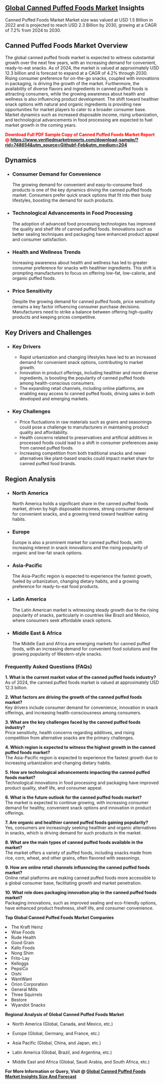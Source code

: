 <h2><a href="https://www.verifiedmarketreports.com/download-sample/?rid=748654&amp;utm_source=Githubf&amp;utm_medium=204" target="_blank">Global Canned Puffed Foods Market</a> Insights</h2><p>Canned Puffed Foods Market Market size was valued at USD 1.5 Billion in 2022 and is projected to reach USD 2.3 Billion by 2030, growing at a CAGR of 7.2% from 2024 to 2030.</p><p> <h2>Canned Puffed Foods Market Overview</h2> <p>The global canned puffed foods market is expected to witness substantial growth over the next few years, with an increasing demand for convenient, ready-to-eat snacks. As of 2024, the market is valued at approximately USD 12.3 billion and is forecast to expand at a CAGR of 4.2% through 2030. Rising consumer preference for on-the-go snacks, coupled with innovations in packaging, is driving the growth of the market. Furthermore, the availability of diverse flavors and ingredients in canned puffed foods is attracting consumers, while the growing awareness about health and wellness is also influencing product development. The shift toward healthier snack options with natural and organic ingredients is providing new opportunities for market players to cater to a broader consumer base. Market dynamics such as increased disposable income, rising urbanization, and technological advancements in food processing are expected to fuel market growth in the coming years.</p> <p><strong><p><span class=""><span style="color: #ff0000;"><strong>Download Full PDF Sample Copy of Canned Puffed Foods Market Report</strong> @ </span><a href="https://www.verifiedmarketreports.com/download-sample/?rid=748654&amp;utm_source=Githubf-Feb&amp;utm_medium=204" target="_blank">https://www.verifiedmarketreports.com/download-sample/?rid=748654&amp;utm_source=Githubf-Feb&amp;utm_medium=204</a></span></p></strong></p> <h2>Dynamics</h2> <ul> <li><h3>Consumer Demand for Convenience</h3> The growing demand for convenient and easy-to-consume food products is one of the key dynamics driving the canned puffed foods market. Consumers prefer quick snack options that fit into their busy lifestyles, boosting the demand for such products.</li> <li><h3>Technological Advancements in Food Processing</h3> The adoption of advanced food processing technologies has improved the quality and shelf life of canned puffed foods. Innovations such as better sealing techniques and packaging have enhanced product appeal and consumer satisfaction.</li> <li><h3>Health and Wellness Trends</h3> Increasing awareness about health and wellness has led to greater consumer preference for snacks with healthier ingredients. This shift is prompting manufacturers to focus on offering low-fat, low-calorie, and organic puffed foods.</li> <li><h3>Price Sensitivity</h3> Despite the growing demand for canned puffed foods, price sensitivity remains a key factor influencing consumer purchase decisions. Manufacturers need to strike a balance between offering high-quality products and keeping prices competitive.</li> </ul> <h2>Key Drivers and Challenges</h2> <ul> <li><h3>Key Drivers</h3> <ul> <li>Rapid urbanization and changing lifestyles have led to an increased demand for convenient snack options, contributing to market growth.</li> <li>Innovation in product offerings, including healthier and more diverse ingredients, is boosting the popularity of canned puffed foods among health-conscious consumers.</li> <li>The expanding retail channels, including online platforms, are enabling easy access to canned puffed foods, driving sales in both developed and emerging markets.</li> </ul> </li> <li><h3>Key Challenges</h3> <ul> <li>Price fluctuations in raw materials such as grains and seasonings could pose a challenge to manufacturers in maintaining product quality and affordability.</li> <li>Health concerns related to preservatives and artificial additives in processed foods could lead to a shift in consumer preferences away from canned puffed foods.</li> <li>Increasing competition from both traditional snacks and newer alternatives like plant-based snacks could impact market share for canned puffed food brands.</li> </ul> </li> </ul> <h2>Region Analysis</h2> <ul> <li><h3>North America</h3> North America holds a significant share in the canned puffed foods market, driven by high disposable incomes, strong consumer demand for convenient snacks, and a growing trend toward healthier eating habits.</li> <li><h3>Europe</h3> Europe is also a prominent market for canned puffed foods, with increasing interest in snack innovations and the rising popularity of organic and low-fat snack options.</li> <li><h3>Asia-Pacific</h3> The Asia-Pacific region is expected to experience the fastest growth, fueled by urbanization, changing dietary habits, and a growing preference for ready-to-eat food products.</li> <li><h3>Latin America</h3> The Latin American market is witnessing steady growth due to the rising popularity of snacks, particularly in countries like Brazil and Mexico, where consumers seek affordable snack options.</li> <li><h3>Middle East & Africa</h3> The Middle East and Africa are emerging markets for canned puffed foods, with an increasing demand for convenient food solutions and the growing popularity of Western-style snacks.</li> </ul> <h3>Frequently Asked Questions (FAQs)</h3> <p><strong>1. What is the current market value of the canned puffed foods industry?</strong><br> As of 2024, the canned puffed foods market is valued at approximately USD 12.3 billion.</p> <p><strong>2. What factors are driving the growth of the canned puffed foods market?</strong><br> Key drivers include consumer demand for convenience, innovation in snack offerings, and increasing health-consciousness among consumers.</p> <p><strong>3. What are the key challenges faced by the canned puffed foods industry?</strong><br> Price sensitivity, health concerns regarding additives, and rising competition from alternative snacks are the primary challenges.</p> <p><strong>4. Which region is expected to witness the highest growth in the canned puffed foods market?</strong><br> The Asia-Pacific region is expected to experience the fastest growth due to increasing urbanization and changing dietary habits.</p> <p><strong>5. How are technological advancements impacting the canned puffed foods market?</strong><br> Technological innovations in food processing and packaging have improved product quality, shelf life, and consumer appeal.</p> <p><strong>6. What is the future outlook for the canned puffed foods market?</strong><br> The market is expected to continue growing, with increasing consumer demand for healthy, convenient snack options and innovation in product offerings.</p> <p><strong>7. Are organic and healthier canned puffed foods gaining popularity?</strong><br> Yes, consumers are increasingly seeking healthier and organic alternatives in snacks, which is driving demand for such products in the market.</p> <p><strong>8. What are the main types of canned puffed foods available in the market?</strong><br> The market offers a variety of puffed foods, including snacks made from rice, corn, wheat, and other grains, often flavored with seasonings.</p> <p><strong>9. How are online retail channels influencing the canned puffed foods market?</strong><br> Online retail platforms are making canned puffed foods more accessible to a global consumer base, facilitating growth and market penetration.</p> <p><strong>10. What role does packaging innovation play in the canned puffed foods market?</strong><br> Packaging innovations, such as improved sealing and eco-friendly options, have enhanced product freshness, shelf life, and consumer convenience.</p> </p><p><strong>Top Global Canned Puffed Foods Market Companies</strong></p><div data-test-id=""><p><li>The Kraft Heinz</li><li> Wise Foods</li><li> Rude Health</li><li> Good Grain</li><li> Kallo Foods</li><li> Nong Shim</li><li> Frito-Lay</li><li> Kelloggs</li><li> PepsiCo</li><li> Oishi</li><li> WantWant</li><li> Orion Corporation</li><li> General Mills</li><li> Three Squirrels</li><li> Bestore</li><li> Wyandot Snacks</li></p><div><strong>Regional Analysis of&nbsp;Global Canned Puffed Foods Market</strong></div><ul><li dir="ltr"><p dir="ltr">North America&nbsp;(Global, Canada, and Mexico, etc.)</p></li><li dir="ltr"><p dir="ltr">Europe (Global, Germany, and France, etc.)</p></li><li dir="ltr"><p dir="ltr">Asia Pacific&nbsp;(Global, China, and Japan, etc.)</p></li><li dir="ltr"><p dir="ltr">Latin America&nbsp;(Global, Brazil, and Argentina, etc.)</p></li><li dir="ltr">Middle East and Africa&nbsp;(Global, Saudi Arabia, and South Africa, etc.)</li></ul><p><strong>For More Information or Query, Visit @&nbsp;</strong><strong><a href="https://www.verifiedmarketreports.com/product/canned-puffed-foods-market/?utm_source=Githubf&amp;utm_medium=204" target="_blank">Global Canned Puffed Foods Market Insights Size And Forecast</a></strong></p></div>
